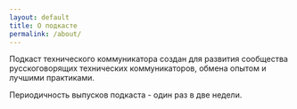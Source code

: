 ```yaml
---
layout: default
title: О подкасте
permalink: /about/
---
```


Подкаст технического коммуникатора создан для развития сообщества русскоговорящих технических коммуникаторов, обмена опытом и лучшими практиками.

Периодичность выпусков подкаста - один раз в две недели.
